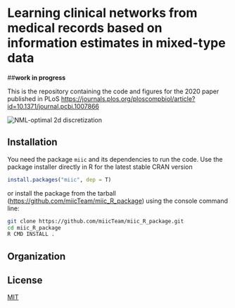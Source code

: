# Learning clinical networks from medical records based on information estimates in mixed-type data

##**work in progress**

This is the repository containing the code and figures for the 2020 paper published in PLoS 
https://journals.plos.org/ploscompbiol/article?id=10.1371/journal.pcbi.1007866

![NML-optimal 2d discretization](https://journals.plos.org/ploscompbiol/article/figure/image?size=large&id=info:doi/10.1371/journal.pcbi.1007866.g002)

## Installation

You need the package `miic` and its dependencies to run the code.
Use the package installer directly in R for the latest stable CRAN version
```R
install.packages("miic", dep = T)
```

or install the package from the tarball (https://github.com/miicTeam/miic_R_package) using the console command line:
```bash
git clone https://github.com/miicTeam/miic_R_package.git
cd miic_R_package
R CMD INSTALL .
```

## Organization


## License
[MIT](https://choosealicense.com/licenses/mit/)
